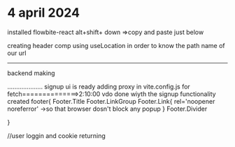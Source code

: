 4 april 2024
==============================================
installed flowbite-react
alt+shift+ down     =>copy and paste just below


creating header comp
using useLocation in order to know the path name of our url

------------
backend making

....................
signup ui is ready
adding proxy in vite.config.js for fetch==============>2:10:00 vdo
done wiyth the signup functionality
created footer{
    Footer.Title
    Footer.LinkGroup
    Footer.Link{ rel='noopener noreferror' ->so that browser dosn't block any popup }
    Footer.Divider
    
}

//user loggin and cookie returning